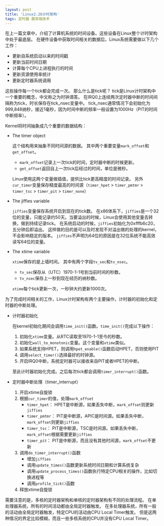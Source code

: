 ```yaml
---
layout: post
title: 'Linux2.26计时架构'
tags: 定时器 服务端技术
---
```



在上一篇文章中，介绍了计算机系统的时间设备。这些设备在Linux整个计时架构中处于最底层。
在硬件设备中获取时间相关的数据后，Linux系统需要做以下几个工作：

*   更新自系统启动以来的时间戳
*   更新当前时间日期
*   计算每个CPU上进程执行的时间
*   更新资源使用率统计
*   更新定时器系统调用

这些操作每一个tick都会完成一次。
那么什么是tick呢？
tick是Linux计时架构中一个重要的概念，中文称之为时钟滴答。
在IRQ0上连续两次定时器中断的时间间隔称为tick，时长保存在tick_nsec变量中。
tick_nsec通常情况下会初始化为999,848纳秒，接近1毫秒，因为时间中断的频率一般设置为1000Hz（PIT的时间中断频率）。

Kernel将时间抽象成几个重要的数据结构：

*   The timer object

    这个结构用来抽象不同时间源的数据。
    其中两个重要变量`mark_offset`和`get_offset`。
    *   `mark_offset`记录上一次tick的时间，定时器中断的时候更新。
    *   `get_offset`返回自上一次tick后经过的时间，单位是微秒。

    Linux使用这两个变量做插值，提供比tick更高精度的时间记录。
    另外`cur_timer`变量保存精度最高的时间源（`timer_hpet` > `timer_pmtmr` > `timer_tsc` > `timer_pit` > `timer_none`）

*   The jiffies variable

    `jiffies`变量保存系统开启到现在的tick数。
    在x86体系下，`jiffies`是一个32位的变量，只能记录约50天。当要溢出的时候，Linux会使用其他变量去转换，做到持续记录tick。
    在系统启动的时候，`jiffies`初始化为0xfffb6c20，五分钟后即溢出。
    这样做的目的是可以及时发现不对溢出做的处理的kernel，不会影响稳定的版本。
    `jiffies`不声明为64位的原因是在32位系统不能高效读写64位的变量。
    
*   The xtime variable
    
    `xtime`保存的是上墙时间。
    其中有两个字段`tv_sec`和`tv_nsec`。
    *   `tv_sec`保存从（UTC）1970-1-1号到当前时间的秒数。
    *   `tv_nsec`保存上一秒到现在经历的纳秒数。
    
    `xtime`每个tick更新一次，一秒钟大约更新1000次。
 
为了完成时间相关的工作，Linux计时架构有两个主要操作，计时器的初始化和定时器的中断处理。

*   计时器初始化
    
    在kernel初始化期间会调用`time_init()`函数。`time_init()`完成以下操作：

    1.  初始化`xtime`变量。从RTC读取至1970-1-1至今的秒数。
    2.  初始化`wall_to_monotonic`变量。这个变量和`xtime`类似。
    3.  如果系统支持HPET，则调用`hpet_enable()`函数启动HPET，否则使用PIT
    4.  调用`select_timer()`选择最好的时钟源。
    5.  开启IRQ0中断，系统定时器可以接收来自PIT或者HPET的中断。
    
    至此计时器初始化完成。之后每次tick都会调用`timer_interrupt()`函数。

*   定时器中断处理（timer_interrupt）

    1.  开启xtime自旋锁
    2.  根据`cur_timer`的值，处理`mark_offset`
        *   `timer_hpet`：
            HPET是中断源，如果丢失中断，`mark_offset`则更新`jiffies`
        *   `timer_pmtmr`：
            PIT是中断源，APIC是时间源。如果丢失中断，`mark_offset`则更新`jiffies`
        *   `timer_tsc`：
            PIT是中断源，TSC是时间源。如果丢失中断，`mark_offset`根据需要更新`jiffies`
        *   `timer_pit`：
            PIT是中断源，而且没有其他时间源，`mark_offset`不更新
    3.  调用`do_timer_interrupt()`函数
        *   增加`jiffies`
        *   调用`update_times()`函数更新系统时间日期和计算系统复杂
        *   调用`update_process_times()`函数执行特定CPU相关的操作，比如切换进程等
        *   调用`profile_tick()`函数
    4.  释放xtime自旋锁
    
    
需要注意的是，多核的定时器架构和单核的定时器架构有不同的处理流程。
在单处理器系统，所有的时间活动都由全局定时器触发。
在多处理器系统，所有一般的活动由全局定时器触发，特定CPU的活动由CPU Local Timer触发。
但是这两种情况的界定比较模糊，而且一些多核系统的CPU并没有CPU Local Timer。
